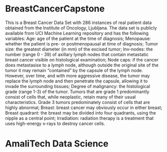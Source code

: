 # BreastCancerCapstone
This is a Breast Cancer Data Set with 286 instances of real patient data obtained from the Institute of Oncology, Ljubljana. The data set is publicly available from UCI Machine Learning repository and has the following variables:  Age: age of the patient at the time of diagnosis;  Menopause: whether the patient is pre- or postmenopausal at time of diagnosis;  Tumor size: the greatest diameter (in mm) of the excised tumor;  Inv-nodes: the number (range 0 - 39) of axillary lymph nodes that contain metastatic breast cancer visible on histological examination;  Node caps: if the cancer does metastasise to a lymph node, although outside the original site of the tumor it may remain “contained” by the capsule of the lymph node. However, over time, and with more aggressive disease, the tumor may replace the lymph node and then penetrate the capsule, allowing it to invade the surrounding tissues;  Degree of malignancy: the histological grade (range 1-3) of the tumor. Tumors that are grade 1 predominantly consist of cells that, while neoplastic, retain many of their usual characteristics. Grade 3 tumors predominately consist of cells that are highly abnormal;  Breast: breast cancer may obviously occur in either breast;  Breast quadrant: the breast may be divided into four quadrants, using the nipple as a central point;  Irradiation: radiation therapy is a treatment that uses high-energy x-rays to destroy cancer cells.
# AmaliTech Data Science
